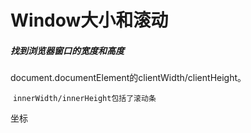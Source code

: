 # Window大小和滚动

##### 找到浏览器窗口的宽度和高度

document.documentElement的clientWidth/clientHeight。

 `innerWidth/innerHeight包括了滚动条`







坐标

